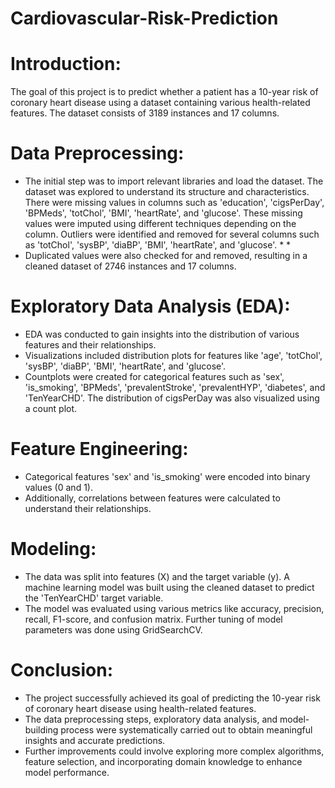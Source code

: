 # Cardiovascular-Risk-Prediction
# Introduction:
The goal of this project is to predict whether a patient has a 10-year risk of coronary heart disease using a dataset containing various health-related features. The dataset consists of 3189 instances and 17 columns.

# Data Preprocessing:
* The initial step was to import relevant libraries and load the dataset. The dataset was explored to understand its structure and characteristics. There were missing values in columns such as 'education', 'cigsPerDay', 'BPMeds', 'totChol', 'BMI', 'heartRate', and 'glucose'. These missing values were imputed using different techniques depending on the column. Outliers were identified and removed for several columns such as 'totChol', 'sysBP', 'diaBP', 'BMI', 'heartRate', and 'glucose'. * * 
* Duplicated values were also checked for and removed, resulting in a cleaned dataset of 2746 instances and 17 columns.

# Exploratory Data Analysis (EDA):
* EDA was conducted to gain insights into the distribution of various features and their relationships.
* Visualizations included distribution plots for features like 'age', 'totChol', 'sysBP', 'diaBP', 'BMI', 'heartRate', and 'glucose'.
* Countplots were created for categorical features such as 'sex', 'is_smoking', 'BPMeds', 'prevalentStroke', 'prevalentHYP', 'diabetes', and 'TenYearCHD'. The distribution of cigsPerDay was also visualized using a count plot.

# Feature Engineering:
* Categorical features 'sex' and 'is_smoking' were encoded into binary values (0 and 1).
* Additionally, correlations between features were calculated to understand their relationships.

# Modeling:
* The data was split into features (X) and the target variable (y). A machine learning model was built using the cleaned dataset to predict the 'TenYearCHD' target variable.
* The model was evaluated using various metrics like accuracy, precision, recall, F1-score, and confusion matrix. Further tuning of model parameters was done using GridSearchCV.

# Conclusion:
* The project successfully achieved its goal of predicting the 10-year risk of coronary heart disease using health-related features. 
* The data preprocessing steps, exploratory data analysis, and model-building process were systematically carried out to obtain meaningful insights and accurate predictions.
* Further improvements could involve exploring more complex algorithms, feature selection, and incorporating domain knowledge to enhance model performance.




